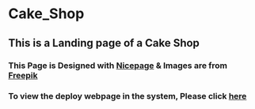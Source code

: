 # Cake_Shop

## This is a Landing page of a Cake Shop
### This Page is Designed with [Nicepage](https://nicepage.com/) & Images are from [Freepik](https://www.freepik.com/)

### To view the deploy webpage in the system, Please click [here](https://dud3-droid.github.io/Cake_Shop/)
